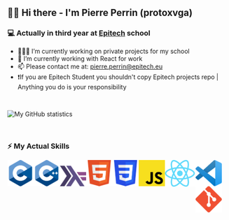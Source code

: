 ## 👋🏼 Hi there - I'm Pierre Perrin (protoxvga)

### 💻 Actually in third year at [Epitech](https://github.com/Epitech) school 
 
- 👨🏻‍💻 I’m currently working on private projects for my school
- 📖 I’m currently working with React for work
- 📫 Please contact me at: pierre.perrin@epitech.eu
- ❗️If you are Epitech Student you shouldn't copy Epitech projects repo | Anything you do is your responsibility
</br>

![My GitHub statistics](https://github-readme-stats.vercel.app/api?username=protoxvga&count_private=true&show_icons=true&title_color=fff&icon_color=79ff97&text_color=9f9f9f&bg_color=151515&hide=contribs,issues&include_all_commits=true)

</br>

### ⚡️ My Actual Skills

<img align="left" alt="C" width="60px" src="https://github.com/protoxvga/protoxvga/blob/main/img/C.png"/>
<img align="left" alt="C++" width="60px" src="https://github.com/protoxvga/protoxvga/blob/main/img/C++.png?raw=true"/>
<img align="left" alt="Haskell" width="60px" src="https://github.com/protoxvga/protoxvga/blob/main/img/haskell.png?raw=true"/>
<img align="left" alt="html" width="60px" src="https://github.com/protoxvga/protoxvga/blob/main/img/html.png?raw=true"/>
<img align="left" alt="css" width="60px" src="https://github.com/protoxvga/protoxvga/blob/main/img/css.png?raw=true"/>
<img align="left" alt="js" width="60px" src="https://github.com/protoxvga/protoxvga/blob/main/img/JS.png?raw=true"/>
<img align="left" alt="React" width="70px" src="https://github.com/protoxvga/protoxvga/blob/main/img/React.png?raw=true"/>
<img align="left" alt="code" width="60px" src="https://github.com/protoxvga/protoxvga/blob/main/img/code.png?raw=true"/>
<img align="left" alt="git" width="60px" src="https://github.com/protoxvga/protoxvga/blob/main/img/git.png?raw=true"/>
